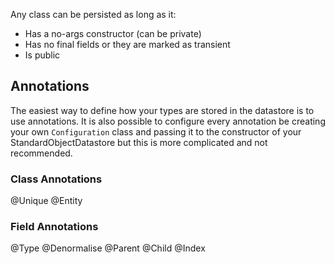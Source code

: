 Any class can be persisted as long as it:

  * Has a no-args constructor (can be private)
  * Has no final fields or they are marked as transient
  * Is public

## Annotations ##

The easiest way to define how your types are stored in the datastore is to use annotations.  It is also possible to configure every annotation be creating your own `Configuration` class and passing it to the constructor of your StandardObjectDatastore but this is more complicated and not recommended.

### Class Annotations ###

@Unique
@Entity

### Field Annotations ###

@Type
@Denormalise
@Parent
@Child
@Index